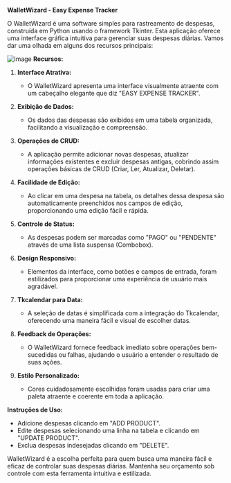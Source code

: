 **WalletWizard - Easy Expense Tracker**

O WalletWizard é uma software simples para rastreamento de despesas, construída em Python usando o framework Tkinter. Esta aplicação oferece uma interface gráfica intuitiva para gerenciar suas despesas diárias. Vamos dar uma olhada em alguns dos recursos principais:

![image](https://github.com/YaraDanieleUchoa/WalletWizard/assets/127636672/f90ab810-c3bc-4d8b-9648-165aebec631e)
**Recursos:**

1. **Interface Atrativa:**
   - O WalletWizard apresenta uma interface visualmente atraente com um cabeçalho elegante que diz "EASY EXPENSE TRACKER".

2. **Exibição de Dados:**
   - Os dados das despesas são exibidos em uma tabela organizada, facilitando a visualização e compreensão.

3. **Operações de CRUD:**
   - A aplicação permite adicionar novas despesas, atualizar informações existentes e excluir despesas antigas, cobrindo assim operações básicas de CRUD (Criar, Ler, Atualizar, Deletar).

4. **Facilidade de Edição:**
   - Ao clicar em uma despesa na tabela, os detalhes dessa despesa são automaticamente preenchidos nos campos de edição, proporcionando uma edição fácil e rápida.

5. **Controle de Status:**
   - As despesas podem ser marcadas como "PAGO" ou "PENDENTE" através de uma lista suspensa (Combobox).

6. **Design Responsivo:**
   - Elementos da interface, como botões e campos de entrada, foram estilizados para proporcionar uma experiência de usuário mais agradável.

7. **Tkcalendar para Data:**
   - A seleção de datas é simplificada com a integração do Tkcalendar, oferecendo uma maneira fácil e visual de escolher datas.

8. **Feedback de Operações:**
   - O WalletWizard fornece feedback imediato sobre operações bem-sucedidas ou falhas, ajudando o usuário a entender o resultado de suas ações.

9. **Estilo Personalizado:**
   - Cores cuidadosamente escolhidas foram usadas para criar uma paleta atraente e coerente em toda a aplicação.

**Instruções de Uso:**
- Adicione despesas clicando em "ADD PRODUCT".
- Edite despesas selecionando uma linha na tabela e clicando em "UPDATE PRODUCT".
- Exclua despesas indesejadas clicando em "DELETE".

WalletWizard é a escolha perfeita para quem busca uma maneira fácil e eficaz de controlar suas despesas diárias. Mantenha seu orçamento sob controle com esta ferramenta intuitiva e estilizada.



